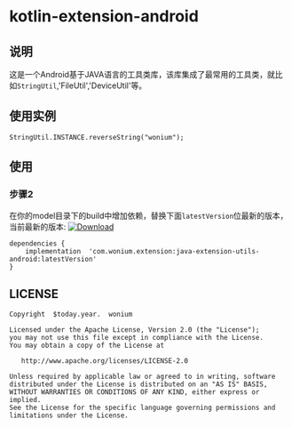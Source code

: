 # kotlin-extension-android

## 说明

这是一个Android基于JAVA语言的工具类库，该库集成了最常用的工具类，就比如`StringUtil`,'FileUtil','DeviceUtil'等。
## 使用实例
   ```
   StringUtil.INSTANCE.reverseString("wonium");
   ```
## 使用


### 步骤2

在你的model目录下的build中增加依赖，替换下面`latestVersion`位最新的版本，当前最新的版本: [ ![Download](https://api.bintray.com/packages/haiquan/maven/android-extensions-utils/images/download.svg) ](https://bintray.com/haiquan/maven/android-extensions-utils/_latestVersion)

```
dependencies {
	implementation  'com.wonium.extension:java-extension-utils-android:latestVersion'
}
```

## LICENSE

```text
Copyright  $today.year.  wonium

Licensed under the Apache License, Version 2.0 (the "License");
you may not use this file except in compliance with the License.
You may obtain a copy of the License at

   http://www.apache.org/licenses/LICENSE-2.0

Unless required by applicable law or agreed to in writing, software
distributed under the License is distributed on an "AS IS" BASIS,
WITHOUT WARRANTIES OR CONDITIONS OF ANY KIND, either express or implied.
See the License for the specific language governing permissions and
limitations under the License.
```